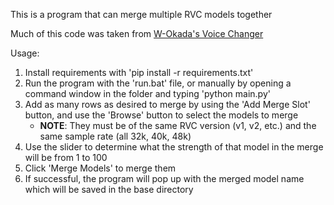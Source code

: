 This is a program that can merge multiple RVC models together

Much of this code was taken from [W-Okada's Voice Changer](https://github.com/w-okada/voice-changer) 

Usage: 
1. Install requirements with 'pip install -r requirements.txt' 
2. Run the program with the 'run.bat' file, or manually by opening a command window in the folder and typing 'python main.py'
3. Add as many rows as desired to merge by using the 'Add Merge Slot' button, and use the 'Browse' button to select the models to merge
   * **NOTE**: They must be of the same RVC version (v1, v2, etc.) and the same sample rate (all 32k, 40k, 48k)
4. Use the slider to determine what the strength of that model in the merge will be from 1 to 100
5. Click 'Merge Models' to merge them
6. If successful, the program will pop up with the merged model name which will be saved in the base directory

